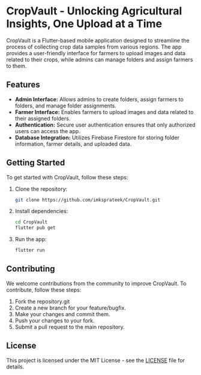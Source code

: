 # CropVault - Unlocking Agricultural Insights, One Upload at a Time

CropVault is a Flutter-based mobile application designed to streamline the process of collecting crop data samples from various regions. The app provides a user-friendly interface for farmers to upload images and data related to their crops, while admins can manage folders and assign farmers to them.

## Features

- **Admin Interface:** Allows admins to create folders, assign farmers to folders, and manage folder assignments.
- **Farmer Interface:** Enables farmers to upload images and data related to their assigned folders.
- **Authentication:** Secure user authentication ensures that only authorized users can access the app.
- **Database Integration:** Utilizes Firebase Firestore for storing folder information, farmer details, and uploaded data.

## Getting Started

To get started with CropVault, follow these steps:

1. Clone the repository:
   ```bash
   git clone https://github.com/imksprateek/CropVault.git
   ```

2. Install dependencies:
   ```bash
   cd CropVault
   flutter pub get
   ```

3. Run the app:
   ```bash
   flutter run
   ```

## Contributing

We welcome contributions from the community to improve CropVault. To contribute, follow these steps:

1. Fork the repository.git
2. Create a new branch for your feature/bugfix.
3. Make your changes and commit them.
4. Push your changes to your fork.
5. Submit a pull request to the main repository.

## License

This project is licensed under the MIT License - see the [LICENSE](LICENSE) file for details.
